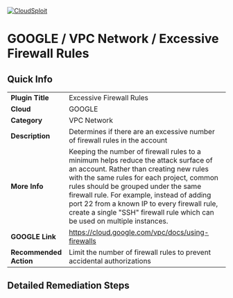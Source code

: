 [![CloudSploit](https://cloudsploit.com/img/logo-new-big-text-100.png "CloudSploit")](https://cloudsploit.com)

# GOOGLE / VPC Network / Excessive Firewall Rules

## Quick Info

| | |
|-|-|
| **Plugin Title** | Excessive Firewall Rules |
| **Cloud** | GOOGLE |
| **Category** | VPC Network |
| **Description** | Determines if there are an excessive number of firewall rules in the account |
| **More Info** | Keeping the number of firewall rules to a minimum helps reduce the attack surface of an account. Rather than creating new rules with the same rules for each project, common rules should be grouped under the same firewall rule. For example, instead of adding port 22 from a known IP to every firewall rule, create a single "SSH" firewall rule which can be used on multiple instances. |
| **GOOGLE Link** | https://cloud.google.com/vpc/docs/using-firewalls |
| **Recommended Action** | Limit the number of firewall rules to prevent accidental authorizations |

## Detailed Remediation Steps


